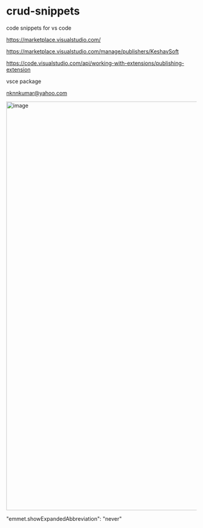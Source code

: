 # crud-snippets

code snippets for vs code

https://marketplace.visualstudio.com/

https://marketplace.visualstudio.com/manage/publishers/KeshavSoft

https://code.visualstudio.com/api/working-with-extensions/publishing-extension

vsce package

nknnkumar@yahoo.com

<img width="1920" height="1080" alt="image" src="https://github.com/user-attachments/assets/048441a8-849d-43d4-955b-a79b4ed082cb" />



   "emmet.showExpandedAbbreviation": "never"

   
